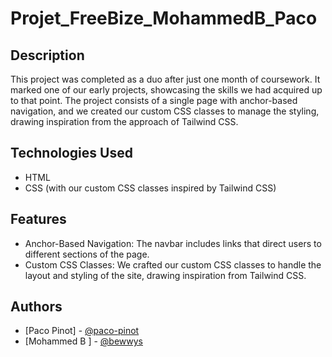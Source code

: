 # Projet_FreeBize_MohammedB_Paco

## Description

This project was completed as a duo after just one month of coursework. It marked one of our early projects, showcasing the skills we had acquired up to that point.
The project consists of a single page with anchor-based navigation, 
and we created our custom CSS classes to manage the styling, drawing inspiration from the approach of Tailwind CSS.

## Technologies Used

- HTML
- CSS (with our custom CSS classes inspired by Tailwind CSS)

## Features

- Anchor-Based Navigation: The navbar includes links that direct users to different sections of the page.
- Custom CSS Classes: We crafted our custom CSS classes to handle the layout and styling of the site, drawing inspiration from Tailwind CSS.


## Authors

- [Paco Pinot] - [@paco-pinot](https://github.com/paco-pinot)
- [Mohammed B ] - [@bewwys](https://github.com/bewwys)

